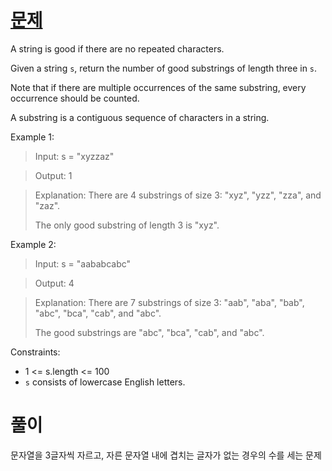 # [문제](https://leetcode.com/problems/substrings-of-size-three-with-distinct-characters/description/)

A string is good if there are no repeated characters.

Given a string `s`, return the number of good substrings of length three in `s`.

Note that if there are multiple occurrences of the same substring, every occurrence should be counted.

A substring is a contiguous sequence of characters in a string.



Example 1:

> Input: s = "xyzzaz"

> Output: 1

> Explanation: There are 4 substrings of size 3: "xyz", "yzz", "zza", and "zaz".
> 
> The only good substring of length 3 is "xyz".

Example 2:

> Input: s = "aababcabc"

> Output: 4

> Explanation: There are 7 substrings of size 3: "aab", "aba", "bab", "abc", "bca", "cab", and "abc".
> 
> The good substrings are "abc", "bca", "cab", and "abc".


Constraints:

- 1 <= s.length <= 100
- `s` consists of lowercase English letters.

# 풀이
문자열을 3글자씩 자르고, 자른 문자열 내에 겹치는 글자가 없는 경우의 수를 세는 문제